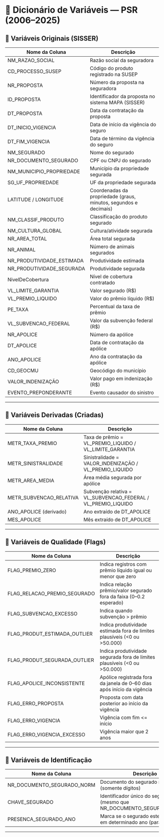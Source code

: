 # 📖 Dicionário de Variáveis — PSR (2006–2025)

## 🔹 Variáveis Originais (SISSER)

| Nome da Coluna            | Descrição                                                                 |
|----------------------------|---------------------------------------------------------------------------|
| NM_RAZAO_SOCIAL           | Razão social da seguradora                                                |
| CD_PROCESSO_SUSEP         | Código do produto registrado na SUSEP                                     |
| NR_PROPOSTA               | Número da proposta na seguradora                                          |
| ID_PROPOSTA               | Identificador da proposta no sistema MAPA (SISSER)                        |
| DT_PROPOSTA               | Data da contratação da proposta                                           |
| DT_INICIO_VIGENCIA        | Data de início da vigência do seguro                                      |
| DT_FIM_VIGENCIA           | Data de término da vigência do seguro                                     |
| NM_SEGURADO               | Nome do segurado                                                          |
| NR_DOCUMENTO_SEGURADO     | CPF ou CNPJ do segurado                                                   |
| NM_MUNICIPIO_PROPRIEDADE  | Município da propriedade segurada                                         |
| SG_UF_PROPRIEDADE         | UF da propriedade segurada                                                |
| LATITUDE / LONGITUDE      | Coordenadas da propriedade (graus, minutos, segundos e decimais)          |
| NM_CLASSIF_PRODUTO        | Classificação do produto segurado                                         |
| NM_CULTURA_GLOBAL         | Cultura/atividade segurada                                                |
| NR_AREA_TOTAL             | Área total segurada                                                       |
| NR_ANIMAL                 | Número de animais segurados                                               |
| NR_PRODUTIVIDADE_ESTIMADA | Produtividade estimada                                                    |
| NR_PRODUTIVIDADE_SEGURADA | Produtividade segurada                                                    |
| NivelDeCobertura          | Nível de cobertura contratado                                             |
| VL_LIMITE_GARANTIA        | Valor segurado (R$)                                                       |
| VL_PREMIO_LIQUIDO         | Valor do prêmio líquido (R$)                                              |
| PE_TAXA                   | Percentual da taxa de prêmio                                              |
| VL_SUBVENCAO_FEDERAL      | Valor da subvenção federal (R$)                                           |
| NR_APOLICE                | Número da apólice                                                         |
| DT_APOLICE                | Data de contratação da apólice                                            |
| ANO_APOLICE               | Ano da contratação da apólice                                             |
| CD_GEOCMU                 | Geocódigo do município                                                    |
| VALOR_INDENIZAÇÃO         | Valor pago em indenização (R$)                                            |
| EVENTO_PREPONDERANTE      | Evento causador do sinistro                                               |

---

## 🔹 Variáveis Derivadas (Criadas)

| Nome da Coluna              | Descrição                                                                 |
|-----------------------------|---------------------------------------------------------------------------|
| METR_TAXA_PREMIO            | Taxa de prêmio = VL_PREMIO_LIQUIDO / VL_LIMITE_GARANTIA                   |
| METR_SINISTRALIDADE         | Sinistralidade = VALOR_INDENIZAÇÃO / VL_PREMIO_LIQUIDO                    |
| METR_AREA_MEDIA             | Área média segurada por apólice                                           |
| METR_SUBVENCAO_RELATIVA     | Subvenção relativa = VL_SUBVENCAO_FEDERAL / VL_PREMIO_LIQUIDO             |
| ANO_APOLICE (derivado)      | Ano extraído de DT_APOLICE                                                |
| MES_APOLICE                 | Mês extraído de DT_APOLICE                                                |

---

## 🔹 Variáveis de Qualidade (Flags)

| Nome da Coluna                   | Descrição                                                                 |
|----------------------------------|---------------------------------------------------------------------------|
| FLAG_PREMIO_ZERO                 | Indica registros com prêmio líquido igual ou menor que zero               |
| FLAG_RELACAO_PREMIO_SEGURADO     | Indica relação prêmio/valor segurado fora da faixa (0–0.2 esperado)       |
| FLAG_SUBVENCAO_EXCESSO           | Indica quando subvenção > prêmio                                          |
| FLAG_PRODUT_ESTIMADA_OUTLIER     | Indica produtividade estimada fora de limites plausíveis (<0 ou >50.000) |
| FLAG_PRODUT_SEGURADA_OUTLIER     | Indica produtividade segurada fora de limites plausíveis (<0 ou >50.000) |
| FLAG_APOLICE_INCONSISTENTE       | Apólice registrada fora da janela de 0–60 dias após início da vigência    |
| FLAG_ERRO_PROPOSTA               | Proposta com data posterior ao início da vigência                         |
| FLAG_ERRO_VIGENCIA               | Vigência com fim <= início                                                |
| FLAG_ERRO_VIGENCIA_EXCESSO       | Vigência maior que 2 anos                                                 |

---

## 🔹 Variáveis de Identificação

| Nome da Coluna              | Descrição                                                                 |
|-----------------------------|---------------------------------------------------------------------------|
| NR_DOCUMENTO_SEGURADO_NORM  | Documento do segurado normalizado (somente dígitos)                       |
| CHAVE_SEGURADO              | Identificador único do segurado (mesmo que NR_DOCUMENTO_SEGURADO_NORM)    |
| PRESENCA_SEGURADO_ANO       | Marca se o segurado esteve presente em determinado ano (para retenção)    |

---
